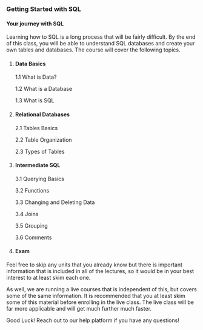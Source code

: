 ### Getting Started with SQL
#### Your journey with SQL
Learning how to SQL is a long process that will be fairly difficult. By the end of this class, you will be able to understand SQL databases and create your own tables and databases. The course will cover the following topics.

1. #### Data Basics

   1.1 What is Data?

   1.2 What is a Database

   1.3 What is SQL

2. #### Relational Databases

    2.1 Tables Basics

    2.2 Table Organization

    2.3 Types of Tables  

3. #### Intermediate SQL

    3.1 Querying Basics

    3.2 Functions

    3.3 Changing and Deleting Data

    3.4 Joins

    3.5 Grouping

    3.6 Comments

4. #### Exam   

Feel free to skip any units that you already know but there is important information that is included in all of the lectures, so it would be in your best interest to at least skim each one.

As well, we are running a live courses that is independent of this, but covers some of the same information. It is recommended that you at least skim some of this material before enrolling in the live class. The live class will be far more applicable and will get much further much faster.

Good Luck! Reach out to our help platform if you have any questions!  
